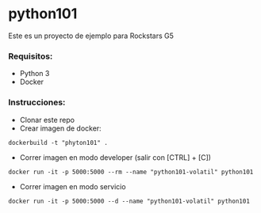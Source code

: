 # python101
Este es un proyecto de ejemplo para Rockstars G5

### Requisitos:
- Python 3
- Docker

### Instrucciones:

- Clonar este repo
- Crear imagen de docker:
```
dockerbuild -t "phyton101" .
```
- Correr imagen en modo developer (salir con [CTRL] + [C])
```
docker run -it -p 5000:5000 --rm --name "python101-volatil" python101
```
- Correr imagen en modo servicio
```
docker run -it -p 5000:5000 --d --name "python101-volatil" python101
```